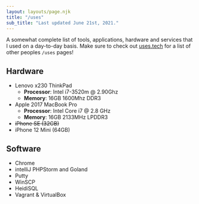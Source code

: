 ```yaml
---
layout: layouts/page.njk
title: "/uses"
sub_title: "Last updated June 21st, 2021."
---
```


A somewhat complete list of tools, applications, hardware and services that I used on a day-to-day basis. Make sure to check out <a href="https://uses.tech">uses.tech</a> for a list of other peoples <code>/uses</code> pages!

## Hardware

* Lenovo x230 ThinkPad
  * **Processor**: Intel i7-3520m @ 2.90Ghz
  * **Memory**: 16GB 1600Mhz DDR3
* Apple 2017 MacBook Pro
  * **Processor**: Intel Core i7 @ 2.8 GHz
  * **Memory**: 16GB 2133MHz LPDDR3
* ~~iPhone SE (32GB)~~
* iPhone 12 Mini (64GB)

## Software
* Chrome
* intelliJ PHPStorm and Goland
* Putty
* WinSCP
* HeidiSQL
* Vagrant &amp; VirtualBox
